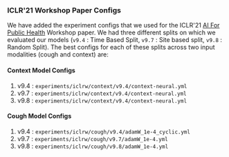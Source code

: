 ### ICLR'21 Workshop Paper Configs

We have added the experiment configs that we used for the ICLR'21 [AI For Public Health](https://aiforpublichealth.github.io/) Workshop paper. We had three different splits on which we evaluated our models (`v9.4` : Time Based Split, `v9.7` : Site based split, `v9.8` : Random Split). The best configs for each of these splits across two input modalities (cough and context) are:

#### Context Model Configs
1. v9.4 : `experiments/iclrw/context/v9.4/context-neural.yml`
2. v9.7 : `experiments/iclrw/context/v9.4/context-neural.yml`
3. v9.8 : `experiments/iclrw/context/v9.4/context-neural.yml`

#### Cough Model Configs
1. v9.4 : `experiments/iclrw/cough/v9.4/adamW_1e-4_cyclic.yml`
2. v9.7 : `experiments/iclrw/cough/v9.7/adamW_1e-4.yml`
3. v9.8 : `experiments/iclrw/cough/v9.8/adamW_1e-4.yml`
